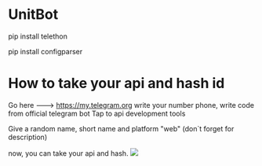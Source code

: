 # UnitBot

pip install telethon

pip install configparser

# How to take your api and hash id 

Go here ---> https://my.telegram.org
write your number phone, write code from official telegram bot
Tap to api development tools

Give a random name, short name and platform "web" (don`t forget for description)

now, you can take your api and hash.
<img src='https://i.imgur.com/tKg4PQR.png'/>
